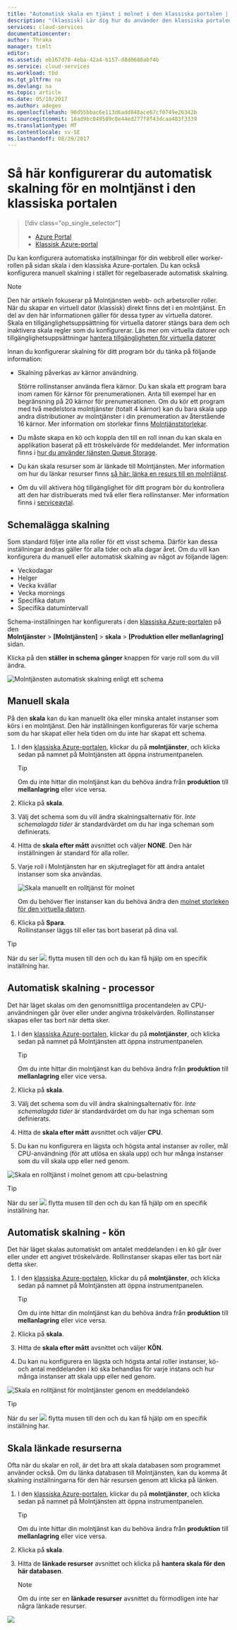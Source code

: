 ```yaml
---
title: "Automatisk skala en tjänst i molnet i den klassiska portalen | Microsoft Docs"
description: "(klassisk) Lär dig hur du använder den klassiska portalen för att konfigurera regler för Automatisk skala för en cloud service-webbroll eller worker-rollen i Azure."
services: cloud-services
documentationcenter: 
author: Thraka
manager: timlt
editor: 
ms.assetid: eb167d70-4eba-42a4-b157-d8d0688abf4b
ms.service: cloud-services
ms.workload: tbd
ms.tgt_pltfrm: na
ms.devlang: na
ms.topic: article
ms.date: 05/18/2017
ms.author: adegeo
ms.openlocfilehash: 90d55bbac6e113d6add848ace67cf0749e26342b
ms.sourcegitcommit: 18ad9bc049589c8e44ed277f8f43dcaa483f3339
ms.translationtype: MT
ms.contentlocale: sv-SE
ms.lasthandoff: 08/29/2017
---
```

# <a name="how-to-configure-auto-scaling-for-a-cloud-service-in-the-classic-portal"></a>Så här konfigurerar du automatisk skalning för en molntjänst i den klassiska portalen
> [!div class="op_single_selector"]
> * [Azure Portal](cloud-services-how-to-scale-portal.md)
> * [Klassisk Azure-portal](cloud-services-how-to-scale.md)

Du kan konfigurera automatiska inställningar för din webbroll eller worker-rollen på sidan skala i den klassiska Azure-portalen. Du kan också konfigurera manuell skalning i stället för regelbaserade automatisk skalning.

> [!NOTE]
> Den här artikeln fokuserar på Molntjänsten webb- och arbetsroller roller. När du skapar en virtuell dator (klassisk) direkt finns det i en molntjänst. En del av den här informationen gäller för dessa typer av virtuella datorer. Skala en tillgänglighetsuppsättning för virtuella datorer stängs bara dem och inaktivera skala regler som du konfigurerar. Läs mer om virtuella datorer och tillgänglighetsuppsättningar [hantera tillgängligheten för virtuella datorer](../virtual-machines/windows/classic/configure-availability.md?toc=%2fazure%2fvirtual-machines%2fwindows%2fclassic%2ftoc.json)

Innan du konfigurerar skalning för ditt program bör du tänka på följande information:

* Skalning påverkas av kärnor användning.

    Större rollinstanser använda flera kärnor. Du kan skala ett program bara inom ramen för kärnor för prenumerationen. Anta till exempel har en begränsning på 20 kärnor för prenumerationen. Om du kör ett program med två medelstora molntjänster (totalt 4 kärnor) kan du bara skala upp andra distributioner av molntjänster i din prenumeration av återstående 16 kärnor. Mer information om storlekar finns [Molntjänststorlekar](cloud-services-sizes-specs.md).

* Du måste skapa en kö och koppla den till en roll innan du kan skala en applikation baserat på ett tröskelvärde för meddelandet. Mer information finns i [hur du använder tjänsten Queue Storage](../storage/queues/storage-dotnet-how-to-use-queues.md).

* Du kan skala resurser som är länkade till Molntjänsten. Mer information om hur du länkar resurser finns [så här: länka en resurs till en molntjänst](cloud-services-how-to-manage.md#how-to-link-a-resource-to-a-cloud-service).

* Om du vill aktivera hög tillgänglighet för ditt program bör du kontrollera att den har distribuerats med två eller flera rollinstanser. Mer information finns i [serviceavtal](https://azure.microsoft.com/support/legal/sla/).

## <a name="schedule-scaling"></a>Schemalägga skalning
Som standard följer inte alla roller för ett visst schema. Därför kan dessa inställningar ändras gäller för alla tider och alla dagar året. Om du vill kan konfigurera du manuell eller automatisk skalning av något av följande lägen:

* Veckodagar
* Helger
* Vecka kvällar
* Vecka mornings
* Specifika datum
* Specifika datumintervall

Schema-inställningen har konfigurerats i den [klassiska Azure-portalen](https://manage.windowsazure.com/) på den  
**Molntjänster** > **\[Molntjänsten\]** > **skala**  >   **\[Produktion eller mellanlagring\]**  sidan.

Klicka på den **ställer in schema gånger** knappen för varje roll som du vill ändra.

![Molntjänsten automatisk skalning enligt ett schema][scale_schedules]

## <a name="manual-scale"></a>Manuell skala
På den **skala** kan du kan manuellt öka eller minska antalet instanser som körs i en molntjänst. Den här inställningen konfigureras för varje schema som du har skapat eller hela tiden om du inte har skapat ett schema.

1. I den [klassiska Azure-portalen](https://manage.windowsazure.com/), klickar du på **molntjänster**, och klicka sedan på namnet på Molntjänsten att öppna instrumentpanelen.
   
   > [!TIP]
   > Om du inte hittar din molntjänst kan du behöva ändra från **produktion** till **mellanlagring** eller vice versa.

2. Klicka på **skala**.
3. Välj det schema som du vill ändra skalningsalternativ för. *Inte schemalagda tider* är standardvärdet om du har inga scheman som definierats.
4. Hitta de **skala efter mått** avsnittet och väljer **NONE**. Den här inställningen är standard för alla roller.
5. Varje roll i Molntjänsten har en skjutreglaget för att ändra antalet instanser som ska användas.
   
    ![Skala manuellt en rolltjänst för molnet][manual_scale]
   
    Om du behöver fler instanser kan du behöva ändra den [molnet storleken för den virtuella datorn](cloud-services-sizes-specs.md).
6. Klicka på **Spara**.  
   Rollinstanser läggs till eller tas bort baserat på dina val.

> [!TIP]
> När du ser ![][tip_icon] flytta musen till den och du kan få hjälp om en specifik inställning har.

## <a name="automatic-scale---cpu"></a>Automatisk skalning - processor
Det här läget skalas om den genomsnittliga procentandelen av CPU-användningen går över eller under angivna tröskelvärden. Rollinstanser skapas eller tas bort när detta sker.

1. I den [klassiska Azure-portalen](https://manage.windowsazure.com/), klickar du på **molntjänster**, och klicka sedan på namnet på Molntjänsten att öppna instrumentpanelen.
   
   > [!TIP]
   > Om du inte hittar din molntjänst kan du behöva ändra från **produktion** till **mellanlagring** eller vice versa.

2. Klicka på **skala**.
3. Välj det schema som du vill ändra skalningsalternativ för. *Inte schemalagda tider* är standardvärdet om du har inga scheman som definierats.
4. Hitta de **skala efter mått** avsnittet och väljer **CPU**.
5. Du kan nu konfigurera en lägsta och högsta antal instanser av roller, mål CPU-användning (för att utlösa en skala upp) och hur många instanser som du vill skala upp eller ned genom.

![Skala en rolltjänst i molnet genom att cpu-belastning][cpu_scale]

> [!TIP]
> När du ser ![][tip_icon] flytta musen till den och du kan få hjälp om en specifik inställning har.

## <a name="automatic-scale---queue"></a>Automatisk skalning - kön
Det här läget skalas automatiskt om antalet meddelanden i en kö går över eller under ett angivet tröskelvärde. Rollinstanser skapas eller tas bort när detta sker.

1. I den [klassiska Azure-portalen](https://manage.windowsazure.com/), klickar du på **molntjänster**, och klicka sedan på namnet på Molntjänsten att öppna instrumentpanelen.
   
   > [!TIP]
   > Om du inte hittar din molntjänst kan du behöva ändra från **produktion** till **mellanlagring** eller vice versa.

2. Klicka på **skala**.
3. Hitta de **skala efter mått** avsnittet och väljer **KÖN**.
4. Du kan nu konfigurera en lägsta och högsta antal roller instanser, kö- och antal meddelanden i kö ska behandlas för varje instans och hur många instanser att skala upp eller ned genom.

![Skala en rolltjänst för molntjänster genom en meddelandekö][queue_scale]

> [!TIP]
> När du ser ![][tip_icon] flytta musen till den och du kan få hjälp om en specifik inställning har.

## <a name="scale-linked-resources"></a>Skala länkade resurserna
Ofta när du skalar en roll, är det bra att skala databasen som programmet använder också. Om du länka databasen till Molntjänsten, kan du komma åt skalning inställningarna för den här resursen genom att klicka på länken.

1. I den [klassiska Azure-portalen](https://manage.windowsazure.com/), klickar du på **molntjänster**, och klicka sedan på namnet på Molntjänsten att öppna instrumentpanelen.
   
   > [!TIP]
   > Om du inte hittar din molntjänst kan du behöva ändra från **produktion** till **mellanlagring** eller vice versa.

2. Klicka på **skala**.
3. Hitta de **länkade resurser** avsnittet och klicka på **hantera skala för den här databasen**.
   
   > [!NOTE]
   > Om du inte ser en **länkade resurser** avsnittet du förmodligen inte har några länkade resurser.

![][linked_resource]

[manual_scale]: ./media/cloud-services-how-to-scale/manual-scale.png
[queue_scale]: ./media/cloud-services-how-to-scale/queue-scale.png
[cpu_scale]: ./media/cloud-services-how-to-scale/cpu-scale.png
[tip_icon]: ./media/cloud-services-how-to-scale/tip.png
[scale_schedules]: ./media/cloud-services-how-to-scale/schedules.png
[scale_popup]: ./media/cloud-services-how-to-scale/schedules-dialog.png
[linked_resource]: ./media/cloud-services-how-to-scale/linked-resources.png
